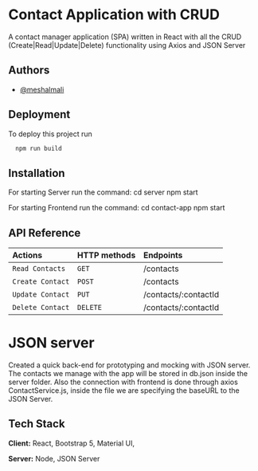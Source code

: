 
# Contact Application with CRUD

A contact manager application (SPA) written in React with all the CRUD (Create|Read|Update|Delete) functionality using Axios and JSON Server


## Authors

- [@meshalmali](https://github.com/meshalmali)





## Deployment

To deploy this project run

```bash
  npm run build
```


## Installation
 
For starting Server run the command: cd server npm start 

For starting Frontend run the command: cd contact-app npm start

## API Reference


| Actions | HTTP methods    | Endpoints                |
| :-------- | :------- | :------------------------- |
| `Read Contacts` | `GET` | /contacts |
| `Create Contact` | `POST` | /contacts|
| `Update Contact` | `PUT` |/contacts/:contactId |
| `Delete Contact` | `DELETE` | /contacts/:contactId |






# JSON server

Created a quick back-end for prototyping and mocking with JSON server. The contacts we manage with the app will be stored in db.json inside the server folder. Also the connection with frontend is done through axios ContactService.js, inside the file we are specifying the baseURL to the JSON Server.
 
## Tech Stack

**Client:** React, Bootstrap 5, Material UI, 

**Server:** Node, JSON Server

